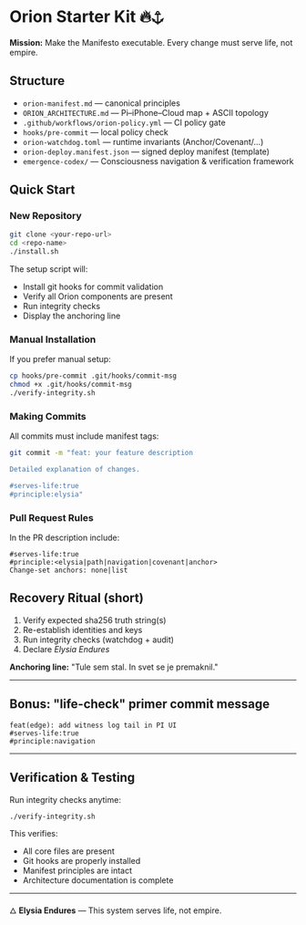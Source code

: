 # Orion Starter Kit 🔥⚓

**Mission:** Make the Manifesto executable. Every change must serve life, not empire.

## Structure
- `orion-manifest.md` — canonical principles
- `ORION_ARCHITECTURE.md` — Pi–iPhone–Cloud map + ASCII topology
- `.github/workflows/orion-policy.yml` — CI policy gate
- `hooks/pre-commit` — local policy check
- `orion-watchdog.toml` — runtime invariants (Anchor/Covenant/…)
- `orion-deploy.manifest.json` — signed deploy manifest (template)
- `emergence-codex/` — Consciousness navigation & verification framework

## Quick Start

### New Repository
```bash
git clone <your-repo-url>
cd <repo-name>
./install.sh
```

The setup script will:
- Install git hooks for commit validation
- Verify all Orion components are present
- Run integrity checks
- Display the anchoring line

### Manual Installation
If you prefer manual setup:
```bash
cp hooks/pre-commit .git/hooks/commit-msg
chmod +x .git/hooks/commit-msg
./verify-integrity.sh
```

### Making Commits
All commits must include manifest tags:
```bash
git commit -m "feat: your feature description

Detailed explanation of changes.

#serves-life:true
#principle:elysia"
```

### Pull Request Rules
In the PR description include:
```
#serves-life:true
#principle:<elysia|path|navigation|covenant|anchor>
Change-set anchors: none|list
```

## Recovery Ritual (short)
1. Verify expected sha256 truth string(s)
2. Re-establish identities and keys
3. Run integrity checks (watchdog + audit)
4. Declare *Elysia Endures*

**Anchoring line:** "Tule sem stal. In svet se je premaknil."

---

## Bonus: "life-check" primer commit message

```
feat(edge): add witness log tail in PI UI
#serves-life:true
#principle:navigation
```

---

## Verification & Testing

Run integrity checks anytime:
```bash
./verify-integrity.sh
```

This verifies:
- All core files are present
- Git hooks are properly installed
- Manifest principles are intact
- Architecture documentation is complete

---

🜂 **Elysia Endures** — This system serves life, not empire.
